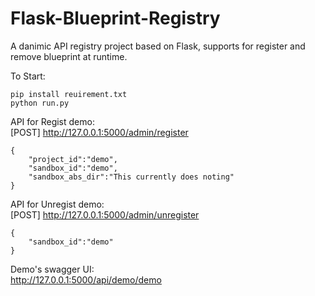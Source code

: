 # Flask-Blueprint-Registry
A danimic API registry project based on Flask, supports for register and remove blueprint at runtime.

To Start:
```
pip install reuirement.txt
python run.py
```

API for Regist  demo:  
[POST] http://127.0.0.1:5000/admin/register  
```
{
    "project_id":"demo",
    "sandbox_id":"demo",
    "sandbox_abs_dir":"This currently does noting"
}
```
API for Unregist demo:  
[POST] http://127.0.0.1:5000/admin/unregister  
```
{
    "sandbox_id":"demo"
}
```
Demo's swagger UI:  
http://127.0.0.1:5000/api/demo/demo
